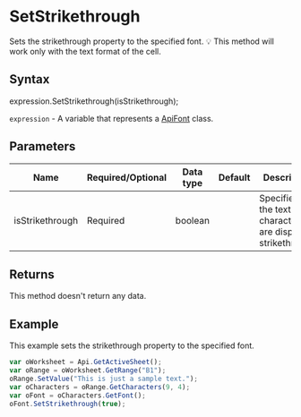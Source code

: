 # SetStrikethrough

Sets the strikethrough property to the specified font.💡 This method will work only with the text format of the cell.

## Syntax

expression.SetStrikethrough(isStrikethrough);

`expression` - A variable that represents a [ApiFont](../ApiFont.md) class.

## Parameters

| **Name** | **Required/Optional** | **Data type** | **Default** | **Description** |
| ------------- | ------------- | ------------- | ------------- | ------------- |
| isStrikethrough | Required | boolean |  | Specifies that the text characters are displayed strikethrough. |

## Returns

This method doesn't return any data.

## Example

This example sets the strikethrough property to the specified font.

```javascript
var oWorksheet = Api.GetActiveSheet();
var oRange = oWorksheet.GetRange("B1");
oRange.SetValue("This is just a sample text.");
var oCharacters = oRange.GetCharacters(9, 4);
var oFont = oCharacters.GetFont();
oFont.SetStrikethrough(true);
```
